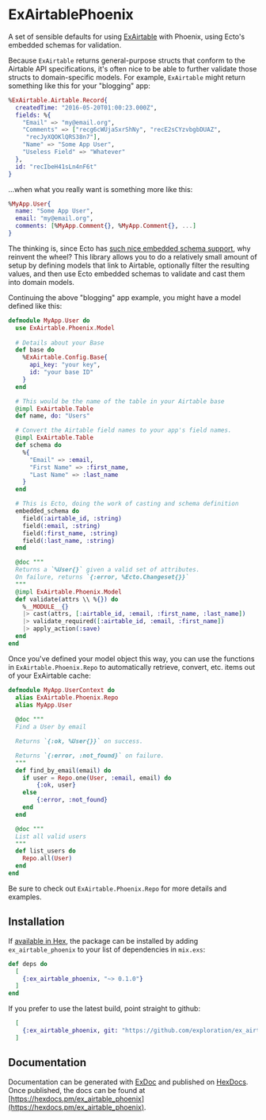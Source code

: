 # ExAirtablePhoenix

A set of sensible defaults for using [ExAirtable](https://github.com/exploration/ex_airtable) with Phoenix, using Ecto's embedded schemas for validation.

Because `ExAirtable` returns general-purpose structs that conform to the Airtable API specifications, it's often nice to be able to further validate those structs to domain-specific models. For example, `ExAirtable` might return something like this for your "blogging" app:

```elixir
%ExAirtable.Airtable.Record{
  createdTime: "2016-05-20T01:00:23.000Z",
  fields: %{
    "Email" => "my@email.org",
    "Comments" => ["recg6cWUjaSxrShNy", "recE2sCYzvbgbDUAZ",
     "recJyXQOKlQRS38n7"],
    "Name" => "Some App User",
    "Useless Field" => "Whatever"
  },
  id: "recIbeH41sLn4nF6t"
}
```

...when what you really want is something more like this:

```elixir
%MyApp.User{
  name: "Some App User",
  email: "my@email.org",
  comments: [%MyApp.Comment{}, %MyApp.Comment{}, ...]
}
```

The thinking is, since Ecto has [such nice embedded schema support](https://hexdocs.pm/ecto/Ecto.Schema.html#content), why reinvent the wheel? This library allows you to do a relatively small amount of setup by defining models that link to Airtable, optionally filter the resulting values, and then use Ecto embedded schemas to validate and cast them into domain models.

Continuing the above "blogging" app example, you might have a model defined like this:

```elixir
defmodule MyApp.User do
  use ExAirtable.Phoenix.Model
  
  # Details about your Base
  def base do
    %ExAirtable.Config.Base{
      api_key: "your key",
      id: "your base ID"
    }
  end

  # This would be the name of the table in your Airtable base
  @impl ExAirtable.Table
  def name, do: "Users"

  # Convert the Airtable field names to your app's field names.
  @impl ExAirtable.Table
  def schema do
    %{
      "Email" => :email,
      "First Name" => :first_name,
      "Last Name" => :last_name
    }
  end

  # This is Ecto, doing the work of casting and schema definition
  embedded_schema do
    field(:airtable_id, :string)
    field(:email, :string)
    field(:first_name, :string)
    field(:last_name, :string)
  end

  @doc """
  Returns a `%User{}` given a valid set of attributes.
  On failure, returns `{:error, %Ecto.Changeset{}}`
  """
  @impl ExAirtable.Phoenix.Model
  def validate(attrs \\ %{}) do
    %__MODULE__{}
    |> cast(attrs, [:airtable_id, :email, :first_name, :last_name])
    |> validate_required([:airtable_id, :email, :first_name])
    |> apply_action(:save)
  end
end
```

Once you've defined your model object this way, you can use the functions in `ExAirtable.Phoenix.Repo` to automatically retrieve, convert, etc. items out of your ExAirtable cache:

```elixir
defmodule MyApp.UserContext do
  alias ExAirtable.Phoenix.Repo
  alias MyApp.User
  
  @doc """
  Find a User by email

  Returns `{:ok, %User{}}` on success.

  Returns `{:error, :not_found}` on failure.
  """
  def find_by_email(email) do
    if user = Repo.one(User, :email, email) do
        {:ok, user}
    else
        {:error, :not_found}
    end
  end

  @doc """
  List all valid users
  """
  def list_users do
    Repo.all(User)
  end
end
```

Be sure to check out `ExAirtable.Phoenix.Repo` for more details and examples.

## Installation

If [available in Hex](https://hex.pm/docs/publish), the package can be installed
by adding `ex_airtable_phoenix` to your list of dependencies in `mix.exs`:

```elixir
def deps do
  [
    {:ex_airtable_phoenix, "~> 0.1.0"}
  ]
end
```

If you prefer to use the latest build, point straight to github:

```elixir
  [
    {:ex_airtable_phoenix, git: "https://github.com/exploration/ex_airtable_phoenix.git"}
  ]
```

## Documentation

Documentation can be generated with [ExDoc](https://github.com/elixir-lang/ex_doc)
and published on [HexDocs](https://hexdocs.pm). Once published, the docs can
be found at [https://hexdocs.pm/ex_airtable_phoenix](https://hexdocs.pm/ex_airtable_phoenix).
